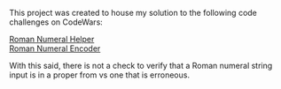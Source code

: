 This project was created to house my solution to the following code challenges on CodeWars:

[Roman Numeral Helper](https://www.codewars.com/kata/51b66044bce5799a7f000003)<br>
[Roman Numeral Encoder](https://www.codewars.com/kata/51b62bf6a9c58071c600001b)

With this said, there is not a check to verify that a Roman numeral string input is in a proper from vs one that is erroneous.  
